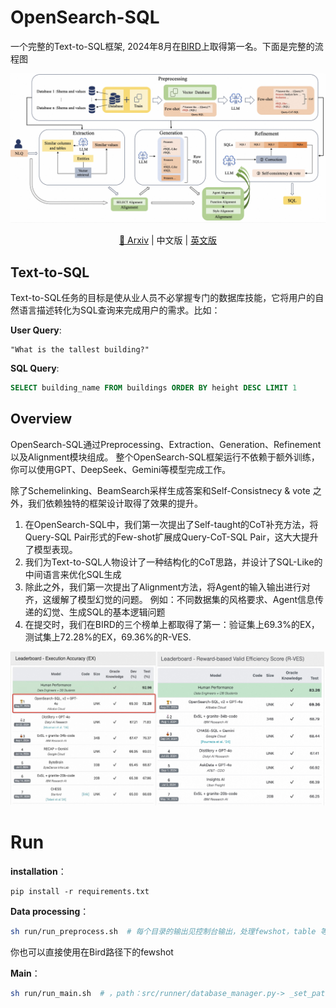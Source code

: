 # OpenSearch-SQL

一个完整的Text-to-SQL框架, 2024年8月在[BIRD](https://bird-bench.github.io/)上取得第一名。下面是完整的流程图

<p align="center">
  <img src="./image/overview3.jpg" alt="image" />
</p>
<div align="center">
  
[📖 Arxiv]() |
中文版 |
[英文版]()

</div>

## Text-to-SQL

Text-to-SQL任务的目标是使从业人员不必掌握专门的数据库技能，它将用户的自然语言描述转化为SQL查询来完成用户的需求。比如：

**User Query**:
```
"What is the tallest building?"
```
**SQL Query**:
```sql
SELECT building_name FROM buildings ORDER BY height DESC LIMIT 1
```

## Overview
OpenSearch-SQL通过Preprocessing、Extraction、Generation、Refinement以及Alignment模块组成。
整个OpenSearch-SQL框架运行不依赖于额外训练，你可以使用GPT、DeepSeek、Gemini等模型完成工作。

除了Schemelinking、BeamSearch采样生成答案和Self-Consistnecy \& vote 之外，我们依赖独特的框架设计取得了效果的提升。

1. 在OpenSearch-SQL中，我们第一次提出了Self-taught的CoT补充方法，将Query-SQL Pair形式的Few-shot扩展成Query-CoT-SQL Pair，这大大提升了模型表现。
2. 我们为Text-to-SQL人物设计了一种结构化的CoT思路，并设计了SQL-Like的中间语言来优化SQL生成
3. 除此之外，我们第一次提出了Alignment方法，将Agent的输入输出进行对齐，这缓解了模型幻觉的问题。
例如：不同数据集的风格要求、Agent信息传递的幻觉、生成SQL的基本逻辑问题
4. 在提交时，我们在BIRD的三个榜单上都取得了第一：验证集上69.3%的EX，测试集上72.28%的EX，69.36%的R-VES.
<p align="center">
  <img src="./image/bird_ranl.jpg" alt="image" />
</p>


# Run

**installation**：

```shell
pip install -r requirements.txt
```
**Data processing**：
   ```bash
   sh run/run_preprocess.sh  # 每个目录的输出见控制台输出，处理fewshot，table 等数据
   ```
你也可以直接使用在Bird路径下的fewshot

**Main**：
   ```bash
   sh run/run_main.sh  # ，path：src/runner/database_manager.py-> _set_paths
   ```
   